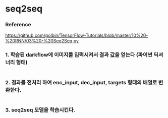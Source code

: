# seq2seq 

### Reference

https://github.com/golbin/TensorFlow-Tutorials/blob/master/10%20-%20RNN/03%20-%20Seq2Seq.py



### 1. 학습된 darkflow에 이미지를 입력시켜서 결과 값을 얻는다 (파이썬 딕셔너리 형태)

~~~python

~~~



### 2. 결과를 전처리 하여 enc_input, dec_input, targets 형태의 배열로 변환한다.

~~~

~~~



### 3. seq2seq 모델을 학습시킨다.

~~~

~~~

